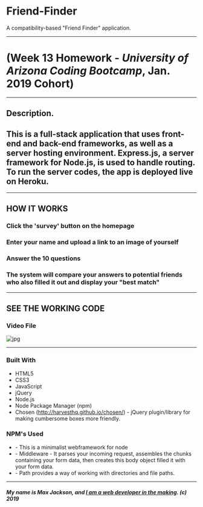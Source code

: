 # Friend-Finder
A compatibility-based "Friend Finder" application.


-----------------------------------------

# (Week 13 Homework - *University of Arizona Coding Bootcamp*, Jan. 2019 Cohort)

-----------------------------------------

## Description. 

## This is a full-stack application that uses front-end and back-end frameworks, as well as a server hosting environment. Express.js, a server framework for Node.js, is used to handle routing. To run the server codes, the app is deployed live on Heroku.


-----------------------------------------

## HOW IT WORKS

### Click the 'survey' button on the homepage

### Enter your name and upload a link to an image of yourself 

### Answer the 10 questions

### The system will compare your answers to potential friends who also filled it out and display your "best match"


-----------------------------------------

## SEE THE WORKING CODE 

### Video File

![](Images/ "jpg")


-----------------------------------------

### Built With
* HTML5
* CSS3
* JavaScript
* jQuery
* Node.js
* Node Package Manager (npm)
* Chosen (http://harvesthq.github.io/chosen/) - jQuery plugin/library for making cumbersome boxes more friendly.

### NPM's Used
* [](https://www.npmjs.com/express) - This is a minimalist webframework for node
* [](https://www.npmjs.com/package/body-parser) - Middleware - It parses your incoming request, assembles the chunks containing your form data, then creates this body object filled it with your form data.
* [](https://www.npmjs.com/path) - Path provides a way of working with directories and file paths.


-----------------------------------------

##### My name is Max Jackson, and [I am a web developer in the making](https://maxjcoder.github.io/Bootstrap-Portfolio/index.html). (c) 2019





